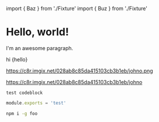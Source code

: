 import { Baz } from './Fixture'
import { Buz } from './Fixture'

# Hello, world!


I'm an awesome paragraph.

<Foo bg='red'>
  <Bar>hi</Bar>
    {hello}
</Foo>

https://c8r.imgix.net/028ab8c85da415103cb3b1eb/johno.png

https://c8r.imgix.net/028ab8c85da415103cb3b1eb/johno

```
test codeblock
```

```js
module.exports = 'test'
```

```sh
npm i -g foo
```
